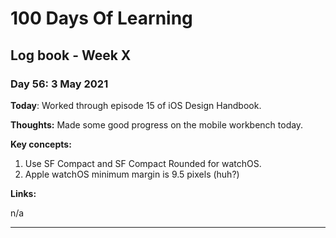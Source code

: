 # 100 Days Of Learning

## Log book - Week X

### Day 56: 3 May 2021

**Today**: Worked through episode 15 of iOS Design Handbook.

**Thoughts:** Made some good progress on the mobile workbench today.

**Key concepts:**

1. Use SF Compact and SF Compact Rounded for watchOS.
2. Apple watchOS minimum margin is 9.5 pixels (huh?)

**Links:**

n/a

---
